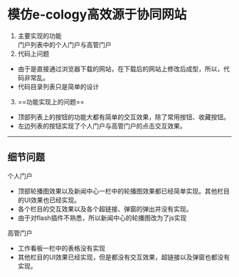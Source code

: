 # 模仿e-cology高效源于协同网站
1. 主要实现的功能  
门户列表中的个人门户与高管门户 
2. 代码上问题 
- 由于是直接通过浏览器下载的网站，在下载后的网站上修改后成型，所以，代码非常乱。
- 代码目录列表只是简单的设计
3. ==功能实现上的问题==  
- 顶部列表上的按钮的功能大都有简单的交互效果，除了常用按钮、收藏按钮。
- 左边列表的按钮实现了个人门户与高管门户的点击交互效果。

---
## 细节问题
个人门户  
- 顶部轮播图效果以及新闻中心一栏中的轮播图效果都已经简单实现。其他栏目的UI效果也已经实现。
- 各个栏目的交互效果以及各个超链接、弹窗的弹出并没有实现。 
- 由于对flash插件不熟悉，所以新闻中心的轮播图改为了js实现  

高管门户   

- 工作看板一栏中的表格没有实现
- 其他栏目的UI效果已经实现，但是都没有交互效果，超链接以及弹窗也都没有实现。
